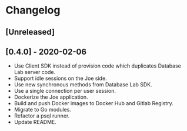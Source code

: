 # Changelog

## [Unreleased]

## [0.4.0] - 2020-02-06

- Use Client SDK instead of provision code which duplicates Database Lab server code.
- Support idle sessions on the Joe side.
- Use new synchronous methods from Database Lab SDK.
- Use a single connection per user session.
- Dockerize the Joe application.
- Build and push Docker images to Docker Hub and Gitlab Registry.
- Migrate to Go modules.
- Refactor a psql runner.
- Update README.

